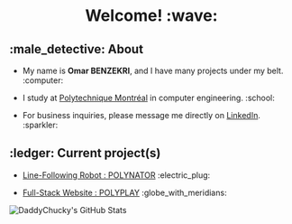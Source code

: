 <h1 style="text-align: center">Welcome! :wave:</h1>

<h2 style="text-align: left">:male_detective: About</h2>
<ul>
  <li>
    <p>
      My name is <b>Omar BENZEKRI</b>, and I have many projects under my belt. :computer:
    </p>
  </li>
  <li>
    <p>
      I study at <a href="https://www.polymtl.ca/">Polytechnique Montréal</a> in computer engineering. :school:
    </p>
  </li>
  <li>
    <p>For business inquiries, please message me directly on <a href="https://www.linkedin.com/in/omar-benzekri1/">LinkedIn</a>. :sparkler:
    </p>
  </li>
</ul>

<h2 style="text-align: left">:ledger: Current project(s)</h2>
<ul>
  <li>
    <p>
      <a href="https://github.com/o-benz/POLYNATOR">Line-Following Robot : POLYNATOR</a> :electric_plug:
    </p>
  </li>
  <li>
    <p>
      <a href="https://github.com/o-benz/POLYPLAY">Full-Stack Website : POLYPLAY</a> :globe_with_meridians:
    </p>
  </li>
</ul>

<!-- <h2 style="text-align: left">:seedling: GitLab</h2>
<ul>
<li><p>I also work on many other projects on GitLab! <a href="https://gitlab.com/o-benz">Check me out!</a> :rocket:</p></li>
</ul>

<h2 style="text-align: left">:zap: Stats</h2> -->
<img align="left" alt="DaddyChucky's GitHub Stats" src="https://github-readme-stats.vercel.app/api?username=o-benz&theme=tokyonight&count_private=true" />
